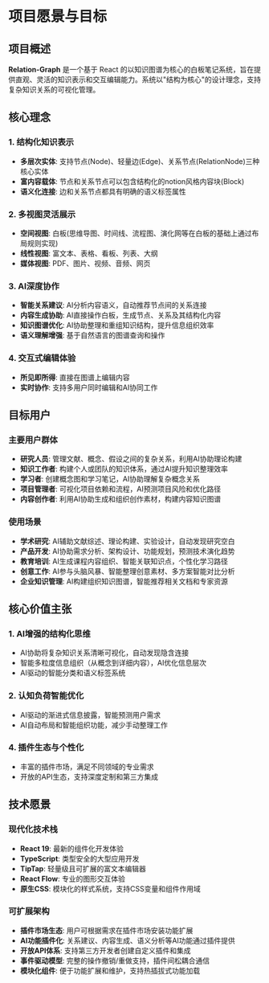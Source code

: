 # 项目愿景与目标

## 项目概述

**Relation-Graph** 是一个基于 React 的以知识图谱为核心的白板笔记系统，旨在提供直观、灵活的知识表示和交互编辑能力。系统以"结构为核心"的设计理念，支持复杂知识关系的可视化管理。

## 核心理念

### 1. 结构化知识表示
- **多层次实体**: 支持节点(Node)、轻量边(Edge)、关系节点(RelationNode)三种核心实体
- **富内容载体**: 节点和关系节点可以包含结构化的notion风格内容块(Block)
- **语义化连接**: 边和关系节点都具有明确的语义标签属性

### 2. 多视图灵活展示
- **空间视图**: 白板(思维导图、时间线、流程图、演化网等在白板的基础上通过布局规则实现)
- **线性视图**: 富文本、表格、看板、列表、大纲
- **媒体视图**: PDF、图片、视频、音频、网页

### 3. AI深度协作
- **智能关系建议**: AI分析内容语义，自动推荐节点间的关系连接
- **内容生成协助**: AI直接操作白板，生成节点、关系及其结构化内容
- **知识图谱优化**: AI协助整理和重组知识结构，提升信息组织效率
- **语义理解增强**: 基于自然语言的图谱查询和操作

### 4. 交互式编辑体验
- **所见即所得**: 直接在图谱上编辑内容
- **实时协作**: 支持多用户同时编辑和AI协同工作

## 目标用户

### 主要用户群体
- **研究人员**: 管理文献、概念、假设之间的复杂关系，利用AI协助理论构建
- **知识工作者**: 构建个人或团队的知识体系，通过AI提升知识整理效率
- **学习者**: 创建概念图和学习笔记，AI协助理解复杂概念关系
- **项目管理者**: 可视化项目依赖和流程，AI预测项目风险和优化路径
- **内容创作者**: 利用AI协助生成和组织创作素材，构建内容知识图谱

### 使用场景
- **学术研究**: AI辅助文献综述、理论构建、实验设计，自动发现研究空白
- **产品开发**: AI协助需求分析、架构设计、功能规划，预测技术演化趋势
- **教育培训**: AI生成课程内容组织、智能关联知识点，个性化学习路径
- **创意工作**: AI参与头脑风暴、智能整理创意素材、多方案智能对比分析
- **企业知识管理**: AI构建组织知识图谱，智能推荐相关文档和专家资源

## 核心价值主张

### 1. AI增强的结构化思维
- AI协助将复杂知识关系清晰可视化，自动发现隐含连接
- 智能多粒度信息组织（从概念到详细内容），AI优化信息层次
- AI驱动的智能分类和语义标签系统

### 2. 认知负荷智能优化
- AI驱动的渐进式信息披露，智能预测用户需求
- AI自动布局和智能组织功能，减少手动整理工作

### 4. 插件生态与个性化
- 丰富的插件市场，满足不同领域的专业需求
- 开放的API生态，支持深度定制和第三方集成

## 技术愿景

### 现代化技术栈
- **React 19**: 最新的组件化开发体验
- **TypeScript**: 类型安全的大型应用开发
- **TipTap**: 轻量级且可扩展的富文本编辑器
- **React Flow**: 专业的图形交互体验
- **原生CSS**: 模块化的样式系统，支持CSS变量和组件作用域

### 可扩展架构
- **插件市场生态**: 用户可根据需求在插件市场安装功能扩展
- **AI功能插件化**: 关系建议、内容生成、语义分析等AI功能通过插件提供
- **开放API体系**: 支持第三方开发者创建自定义插件和集成
- **事件驱动模型**: 完整的操作撤销/重做支持，插件间松耦合通信
- **模块化组件**: 便于功能扩展和维护，支持热插拔式功能加载

